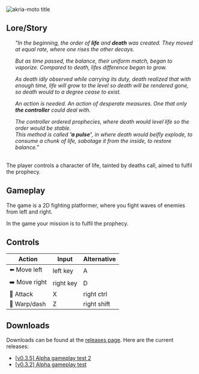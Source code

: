 ![akria-moto title](https://cloud.githubusercontent.com/assets/2477952/12356930/7ecdc06e-bba5-11e5-85f3-3831e05a90f5.gif)

## Lore/Story

<ul><i>"In the beginning, the order of <b>life</b> and <b>death</b> was created. They moved at equal rate, where one rises the other decays.<br/>

But as time passed, the balance, their uniform match, began to vaporize.
Compared to death, lifes difference began to grow.<br/>

As death idly observed while carrying its duty, death realized that with enough time,
life will grow to the level so death will be rendered gone, so death would to a degree cease to exist.<br/>

An action is needed. An action of desperate measures. One that only <b>the controller</b> could deal with.<br/>

The controller ordered prophecies, where death would level life so the order would be stable.<br/>
This method is called <b>'a pulse'</b>, in where death would beifly explode, to consume a chunk of life, sabotage it from the inside, to restore balance."</i></ul>

<br/>
The player controls a character of life, tainted by deaths call, aimed to fulfil the prophecy.

## Gameplay

The game is a 2D fighting platformer, where you fight waves of enemies from left and right.

In the game your mission is to fulfil the prophecy.


## Controls
| Action     | Input      | Alternative |
| ------------- | ------------- | --------------- |
| :arrow_left: Move left |  left key | A |
| :arrow_right: Move right | right key | D |
| :gun: Attack | X | right ctrl |
| :dizzy: Warp/dash | Z | right shift |

## Downloads

Downloads can be found at the [releases page](https://github.com/jilleJr/Akira-Moto/releases).
Here are the current releases:

- [[v0.3.5] Alpha gameplay test 2](https://github.com/jilleJr/Akira-Moto/releases/tag/v0.3.5)
- [[v0.3.2] Alpha gameplay test](https://github.com/jilleJr/Akira-Moto/releases/tag/v0.3.2)
